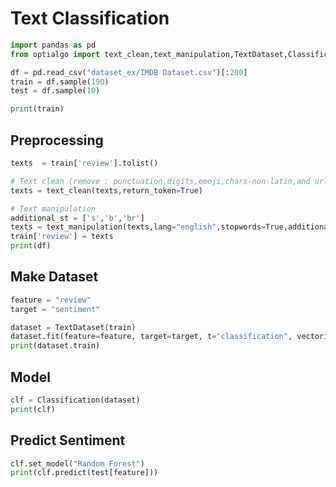 # Text Classification
```python exec="true" source="above" result="dataframe" session="text_classification"
import pandas as pd
from optialgo import text_clean,text_manipulation,TextDataset,Classification

df = pd.read_csv("dataset_ex/IMDB Dataset.csv")[:200]
train = df.sample(190)
test = df.sample(10)

print(train)
```
## Preprocessing
```python exec="true" source="above" result="dataframe" session="text_classification"
texts  = train['review'].tolist()

# Text clean (remove : punctuation,digits,emoji,chars-non-latin,and urls)
texts = text_clean(texts,return_token=True)

# Text manipulation 
additional_st = ['s','b','br']
texts = text_manipulation(texts,lang="english",stopwords=True,additional=additional_st)
train['review'] = texts 
print(df)
```
## Make Dataset
```python exec="true" source="above" result="python" session="text_classification"
feature = "review"
target = "sentiment"

dataset = TextDataset(train)
dataset.fit(feature=feature, target=target, t="classification", vectorizer="tfidf")
print(dataset.train)
```

## Model
```python exec="true" source="above" result="python" session="text_classification"
clf = Classification(dataset)
print(clf)
```

## Predict Sentiment
```python exec="true" source="above" result="python" session="text_classification"
clf.set_model("Random Forest")
print(clf.predict(test[feature]))

```

